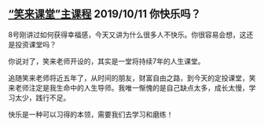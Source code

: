 ## [“笑来课堂”主课程](/xiaolai-main-course-private.md) 2019/10/11 你快乐吗？

8号刚讲过如何获得幸福感，今天又讲为什么很多人不快乐。你很容易会想，这还是投资课堂吗？

你说对了，笑来老师开设的，其实是一堂将持续7年的人生课堂。

追随笑来老师将近五年了，从时间的朋友，财富自由之路，到今天的定投课堂，笑来老师注定是我生命中的人生导师。我唯一惭愧的是自己缺点太多，成长太慢，学习太少，践行不足。

快乐是一种可以习得的本领，需要我们去学习和磨练！
